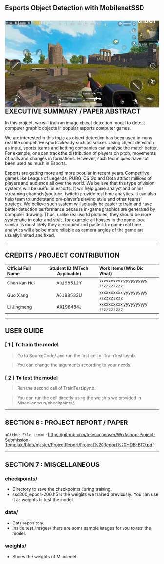 ## Esports Object Detection with MobilenetSSD
<img src="Miscellaneous/title picture.png"
     style="float: left; margin-right: 0px;" />
---
## EXECUTIVE SUMMARY / PAPER ABSTRACT
In this project, we will train an image object detection model to detect computer graphic objects in popular esports computer games.

We are interested in this topic as object detection has been used in many real life competitive sports already such as soccer. Using object detection as input, sports teams and betting companies can analyse the match better. For example, one can track the distribution of players on pitch, movements of balls and changes in formations. However, such techniques have not been used as much in Esports.


Esports are getting more and more popular in recent years. Competitive games like League of Legends, PUBG, CS Go and Dota attract millions of players and audience all over the world. We believe that this type of vision systems will be useful in esports. It will help game analyst and online streaming channels(youtube, twitch) provide real time analytics. It can also help team to understand pro-player’s playing style and other teams’ strategy. We believe such system will actually be easier to train and have better detection performance because in-game graphics are generated by computer drawing. Thus, unlike real world pictures, they should be more systematic in color and style, for example all houses in the game look similar as most likely they are copied and pasted. In-game real time analytics will also be more reliable as camera angles of the game are usually limited and fixed.

---
## CREDITS / PROJECT CONTRIBUTION

| Official Full Name  | Student ID (MTech Applicable)  | Work Items (Who Did What) |
| :------------ |:---------------:| :-----|
| Chan Kan Hei | A0198512Y | xxxxxxxxxx yyyyyyyyyy zzzzzzzzzz|
| Guo Xiang  | A0198533U | xxxxxxxxxx yyyyyyyyyy zzzzzzzzzz|
| Li Jingmeng | A0198484J | xxxxxxxxxx yyyyyyyyyy zzzzzzzzzz|

---
## USER GUIDE

### [ 1 ] To train the model

> Go to SourceCode/ and run the first cell of TrainTest.ipynb.

> You can change the arguments according to your needs.

### [ 2 ] To test the model

> Run the second cell of TrainTest.ipynb.

> You can run the cell directly using the weights we provided in Miscellaneous/checkpoints/.

---
## SECTION 6 : PROJECT REPORT / PAPER

`<Github File Link>` : <https://github.com/telescopeuser/Workshop-Project-Submission-Template/blob/master/ProjectReport/Project%20Report%20HDB-BTO.pdf>

---
## SECTION 7 : MISCELLANEOUS

### checkpoints/
* Directory to save the checkpoints during training.
* ssd300_epoch-200.h5 is the weights we trained previously. You can use it as weights to test the model.

### data/
* Data repository.
* Inside test_images/  there are some sample images for you to test the model.

### weights/
* Stores the weights of Mobilenet.
